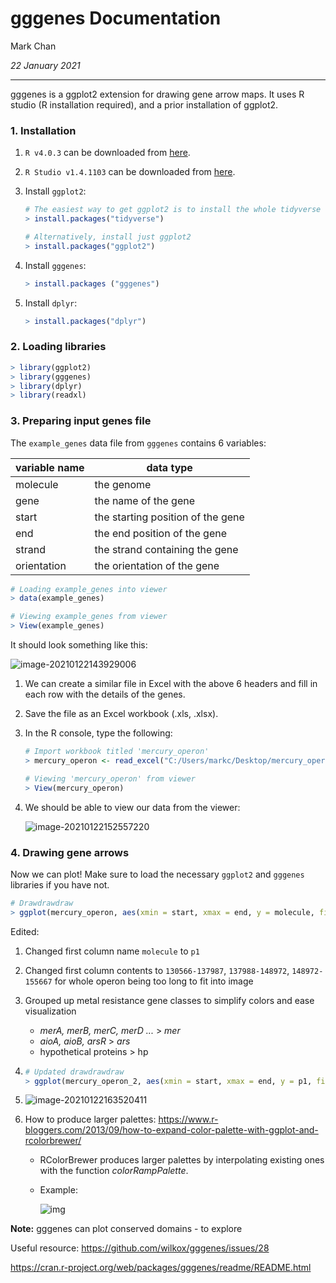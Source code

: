 # gggenes Documentation

Mark Chan

*22 January 2021*

------

gggenes is a ggplot2 extension for drawing gene arrow maps. It uses R studio (R installation required), and a prior installation of ggplot2.

### 1. Installation

1. `R v4.0.3` can be downloaded from [here](https://cran.r-project.org/bin/windows/base/).

2. `R Studio v1.4.1103` can be downloaded from [here](https://rstudio.com/products/rstudio/download/).

3. Install `ggplot2`:

   ```R
   # The easiest way to get ggplot2 is to install the whole tidyverse
   > install.packages("tidyverse")
   
   # Alternatively, install just ggplot2
   > install.packages("ggplot2")
   ```

4. Install `gggenes`:

   ```R
   > install.packages ("gggenes")
   ```

5. Install `dplyr`:

   ```R
   > install.packages("dplyr")
   ```

### 2. Loading libraries

```R
> library(ggplot2)
> library(gggenes)
> library(dplyr)
> library(readxl)
```

### 3. Preparing input genes file

The `example_genes` data file from `gggenes` contains 6 variables:

| variable name | data type                         |
| ------------- | --------------------------------- |
| molecule      | the genome                        |
| gene          | the name of the gene              |
| start         | the starting position of the gene |
| end           | the end position of the gene      |
| strand        | the strand containing the gene    |
| orientation   | the orientation of the gene       |

```R
# Loading example_genes into viewer
> data(example_genes)

# Viewing example_genes from viewer
> View(example_genes)
```

It should look something like this:

![image-20210122143929006](C:\Users\markc\AppData\Roaming\Typora\typora-user-images\image-20210122143929006.png)

1. We can create a similar file in Excel with the above 6 headers and fill in each row with the details of the genes.

2. Save the file as an Excel workbook (.xls, .xlsx).

3. In the R console, type the following:

   ```R
   # Import workbook titled 'mercury_operon'
   > mercury_operon <- read_excel("C:/Users/markc/Desktop/mercury_operon.xlsx")
   
   # Viewing 'mercury_operon' from viewer
   > View(mercury_operon)
   ```

4. We should be able to view our data from the viewer:

   ![image-20210122152557220](C:\Users\markc\AppData\Roaming\Typora\typora-user-images\image-20210122152557220.png)

### 4. Drawing gene arrows

Now we can plot! Make sure to load the necessary `ggplot2` and `gggenes` libraries if you have not.

```R
# Drawdrawdraw
> ggplot(mercury_operon, aes(xmin = start, xmax = end, y = molecule, fill = gene)) + geom_gene_arrow() + facet_wrap(~ molecule, scales = "free", ncol = 1) + scale_fill_brewer(palette = "Set3")
```

Edited:

1. Changed first column name `molecule` to `p1`

2. Changed first column contents to `130566-137987`, `137988-148972`, `148972-155667` for whole operon being too long to fit into image

3. Grouped up metal resistance gene classes to simplify colors and ease visualization

   - *merA, merB, merC, merD ...* > *mer*
   - *aioA, aioB, arsR* > *ars*
   - hypothetical proteins > hp

4. ```R
   # Updated drawdrawdraw
   > ggplot(mercury_operon_2, aes(xmin = start, xmax = end, y = p1, fill = gene, forward = orientation)) + geom_gene_arrow() + facet_wrap(~ p1, scales = "free", ncol = 1) + scale_fill_brewer(palette = "Set3") + theme_genes() + geom_text(data = mercury_operon_2 %>% mutate(start = (start + end)/2), aes(x=start, label = gene), nudge_y = 0.2)
   ```

5. ![image-20210122163520411](C:\Users\markc\AppData\Roaming\Typora\typora-user-images\image-20210122163520411.png)

6. How to produce larger palettes: https://www.r-bloggers.com/2013/09/how-to-expand-color-palette-with-ggplot-and-rcolorbrewer/

   * RColorBrewer produces larger palettes by interpolating existing ones with the function *colorRampPalette*.

   * Example:

     ![img](https://i0.wp.com/4.bp.blogspot.com/-j0WmmybKepE/UjKb_fC6TxI/AAAAAAAAKeM/30stF6y2ptI/s1600/ggplot-mtcars-mypalette-nolegend.png?zoom=1.25&w=578&ssl=1)

**Note:** gggenes can plot conserved domains - to explore

Useful resource: https://github.com/wilkox/gggenes/issues/28

https://cran.r-project.org/web/packages/gggenes/readme/README.html









